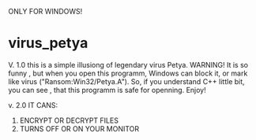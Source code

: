 
ONLY FOR WINDOWS!
# virus_petya
V. 1.0
this is a simple illusiong of legendary virus Petya. 
WARNING! It is so funny , but when you open this programm, Windows can block it, or mark like virus ("Ransom:Win32/Petya.A").
So, if you understand C++ little bit, you can see , that this programm is safe for openning. 
Enjoy!

v. 2.0 IT CANS: 
1. ENCRYPT OR DECRYPT FILES
2. TURNS OFF OR ON YOUR MONITOR

